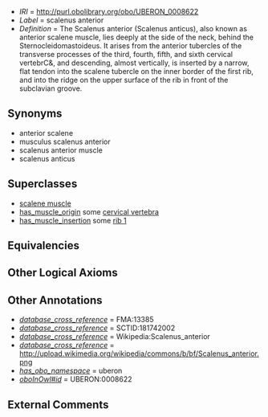  * *IRI* = http://purl.obolibrary.org/obo/UBERON_0008622
 * *Label* = scalenus anterior
 * *Definition* = The Scalenus anterior (Scalenus anticus), also known as anterior scalene muscle, lies deeply at the side of the neck, behind the Sternocleidomastoideus. It arises from the anterior tubercles of the transverse processes of the third, fourth, fifth, and sixth cervical vertebrC&, and descending, almost vertically, is inserted by a narrow, flat tendon into the scalene tubercle on the inner border of the first rib, and into the ridge on the upper surface of the rib in front of the subclavian groove.

## Synonyms

 * anterior scalene
 * musculus scalenus anterior
 * scalenus anterior muscle
 * scalenus anticus

## Superclasses

 * [scalene muscle](../../UBERON/11/UBERON_0008611.md)
 * [has_muscle_origin](../../RO/72/RO_0002372.md) some [cervical vertebra](../../UBERON/13/UBERON_0002413.md)
 * [has_muscle_insertion](../../RO/73/RO_0002373.md) some [rib 1](../../UBERON/01/UBERON_0004601.md)

## Equivalencies


## Other Logical Axioms


## Other Annotations

 * *[database_cross_reference](../../ef/oboInOwl#hasDbXref.md)* = FMA:13385
 * *[database_cross_reference](../../ef/oboInOwl#hasDbXref.md)* = SCTID:181742002
 * *[database_cross_reference](../../ef/oboInOwl#hasDbXref.md)* = Wikipedia:Scalenus_anterior
 * *[database_cross_reference](../../ef/oboInOwl#hasDbXref.md)* = http://upload.wikimedia.org/wikipedia/commons/b/bf/Scalenus_anterior.png
 * *[has_obo_namespace](../../ce/oboInOwl#hasOBONamespace.md)* = uberon
 * *[oboInOwl#id](../../id/oboInOwl#id.md)* = UBERON:0008622

## External Comments

